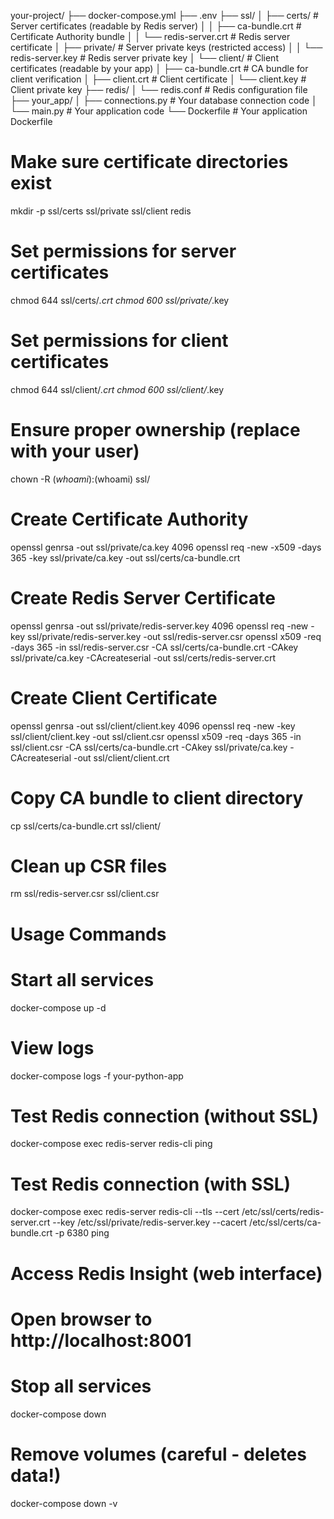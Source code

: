 

your-project/
├── docker-compose.yml
├── .env
├── ssl/
│   ├── certs/                    # Server certificates (readable by Redis server)
│   │   ├── ca-bundle.crt        # Certificate Authority bundle
│   │   └── redis-server.crt     # Redis server certificate
│   ├── private/                  # Server private keys (restricted access)
│   │   └── redis-server.key     # Redis server private key
│   └── client/                   # Client certificates (readable by your app)
│       ├── ca-bundle.crt        # CA bundle for client verification
│       ├── client.crt           # Client certificate
│       └── client.key           # Client private key
├── redis/
│   └── redis.conf               # Redis configuration file
├── your_app/
│   ├── connections.py           # Your database connection code
│   └── main.py                  # Your application code
└── Dockerfile                   # Your application Dockerfile



# Make sure certificate directories exist
mkdir -p ssl/certs ssl/private ssl/client redis

# Set permissions for server certificates
chmod 644 ssl/certs/*.crt
chmod 600 ssl/private/*.key

# Set permissions for client certificates  
chmod 644 ssl/client/*.crt
chmod 600 ssl/client/*.key

# Ensure proper ownership (replace with your user)
chown -R $(whoami):$(whoami) ssl/




# Create Certificate Authority
openssl genrsa -out ssl/private/ca.key 4096
openssl req -new -x509 -days 365 -key ssl/private/ca.key -out ssl/certs/ca-bundle.crt

# Create Redis Server Certificate
openssl genrsa -out ssl/private/redis-server.key 4096
openssl req -new -key ssl/private/redis-server.key -out ssl/redis-server.csr
openssl x509 -req -days 365 -in ssl/redis-server.csr -CA ssl/certs/ca-bundle.crt -CAkey ssl/private/ca.key -CAcreateserial -out ssl/certs/redis-server.crt

# Create Client Certificate
openssl genrsa -out ssl/client/client.key 4096
openssl req -new -key ssl/client/client.key -out ssl/client.csr
openssl x509 -req -days 365 -in ssl/client.csr -CA ssl/certs/ca-bundle.crt -CAkey ssl/private/ca.key -CAcreateserial -out ssl/client/client.crt

# Copy CA bundle to client directory
cp ssl/certs/ca-bundle.crt ssl/client/

# Clean up CSR files
rm ssl/redis-server.csr ssl/client.csr

# Usage Commands

# Start all services
docker-compose up -d

# View logs
docker-compose logs -f your-python-app

# Test Redis connection (without SSL)
docker-compose exec redis-server redis-cli ping

# Test Redis connection (with SSL)
docker-compose exec redis-server redis-cli --tls --cert /etc/ssl/certs/redis-server.crt --key /etc/ssl/private/redis-server.key --cacert /etc/ssl/certs/ca-bundle.crt -p 6380 ping

# Access Redis Insight (web interface)
# Open browser to http://localhost:8001

# Stop all services
docker-compose down

# Remove volumes (careful - deletes data!)
docker-compose down -v